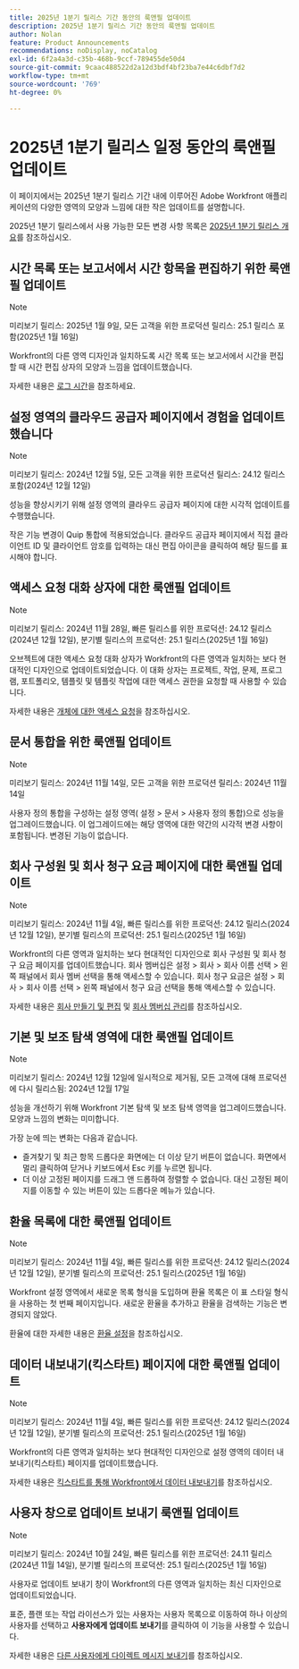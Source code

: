 ```yaml
---
title: 2025년 1분기 릴리스 기간 동안의 룩앤필 업데이트
description: 2025년 1분기 릴리스 기간 동안의 룩앤필 업데이트
author: Nolan
feature: Product Announcements
recommendations: noDisplay, noCatalog
exl-id: 6f2a4a3d-c35b-468b-9ccf-789455de50d4
source-git-commit: 9caac488522d2a12d3bdf4bf23ba7e44c6dbf7d2
workflow-type: tm+mt
source-wordcount: '769'
ht-degree: 0%

---
```


# 2025년 1분기 릴리스 일정 동안의 룩앤필 업데이트

이 페이지에서는 2025년 1분기 릴리스 기간 내에 이루어진 Adobe Workfront 애플리케이션의 다양한 영역의 모양과 느낌에 대한 작은 업데이트를 설명합니다.

2025년 1분기 릴리스에서 사용 가능한 모든 변경 사항 목록은 [2025년 1분기 릴리스 개요](/help/quicksilver/product-announcements/product-releases/25-q1-release-activity/25-q1-release-overview.md)를 참조하십시오.


## 시간 목록 또는 보고서에서 시간 항목을 편집하기 위한 룩앤필 업데이트

>[!NOTE]
>
>미리보기 릴리스: 2025년 1월 9일, 모든 고객을 위한 프로덕션 릴리스: 25.1 릴리스 포함(2025년 1월 16일)

Workfront의 다른 영역 디자인과 일치하도록 시간 목록 또는 보고서에서 시간을 편집할 때 시간 편집 상자의 모양과 느낌을 업데이트했습니다.

자세한 내용은 [로그 시간](/help/quicksilver/timesheets/create-and-manage-timesheets/log-time.md)을 참조하세요.


## 설정 영역의 클라우드 공급자 페이지에서 경험을 업데이트했습니다

>[!NOTE]
>
>미리보기 릴리스: 2024년 12월 5일, 모든 고객을 위한 프로덕션 릴리스: 24.12 릴리스 포함(2024년 12월 12일)

성능을 향상시키기 위해 설정 영역의 클라우드 공급자 페이지에 대한 시각적 업데이트를 수행했습니다.

작은 기능 변경이 Quip 통합에 적용되었습니다. 클라우드 공급자 페이지에서 직접 클라이언트 ID 및 클라이언트 암호를 입력하는 대신 편집 아이콘을 클릭하여 해당 필드를 표시해야 합니다.

## 액세스 요청 대화 상자에 대한 룩앤필 업데이트

>[!NOTE]
>
>미리보기 릴리스: 2024년 11월 28일, 빠른 릴리스를 위한 프로덕션: 24.12 릴리스(2024년 12월 12일), 분기별 릴리스의 프로덕션: 25.1 릴리스(2025년 1월 16일)

오브젝트에 대한 액세스 요청 대화 상자가 Workfront의 다른 영역과 일치하는 보다 현대적인 디자인으로 업데이트되었습니다. 이 대화 상자는 프로젝트, 작업, 문제, 프로그램, 포트폴리오, 템플릿 및 템플릿 작업에 대한 액세스 권한을 요청할 때 사용할 수 있습니다.

자세한 내용은 [개체에 대한 액세스 요청](/help/quicksilver/workfront-basics/grant-and-request-access-to-objects/request-access.md)을 참조하십시오.

## 문서 통합을 위한 룩앤필 업데이트

>[!NOTE]
>
>미리보기 릴리스: 2024년 11월 14일, 모든 고객을 위한 프로덕션 릴리스: 2024년 11월 14일

사용자 정의 통합을 구성하는 설정 영역( 설정 > 문서 > 사용자 정의 통합)으로 성능을 업그레이드했습니다. 이 업그레이드에는 해당 영역에 대한 약간의 시각적 변경 사항이 포함됩니다. 변경된 기능이 없습니다.

## 회사 구성원 및 회사 청구 요금 페이지에 대한 룩앤필 업데이트

>[!NOTE]
>
>미리보기 릴리스: 2024년 11월 4일, 빠른 릴리스를 위한 프로덕션: 24.12 릴리스(2024년 12월 12일), 분기별 릴리스의 프로덕션: 25.1 릴리스(2025년 1월 16일)

Workfront의 다른 영역과 일치하는 보다 현대적인 디자인으로 회사 구성원 및 회사 청구 요금 페이지를 업데이트했습니다. 회사 멤버십은 설정 > 회사 > 회사 이름 선택 > 왼쪽 패널에서 회사 멤버 선택을 통해 액세스할 수 있습니다. 회사 청구 요금은 설정 > 회사 > 회사 이름 선택 > 왼쪽 패널에서 청구 요금 선택을 통해 액세스할 수 있습니다.

자세한 내용은 [회사 만들기 및 편집](/help/quicksilver/administration-and-setup/set-up-workfront/organizational-setup/create-and-edit-companies.md) 및 [회사 멤버십 관리](/help/quicksilver/administration-and-setup/set-up-workfront/organizational-setup/manage-company-memberships.md)를 참조하십시오.

## 기본 및 보조 탐색 영역에 대한 룩앤필 업데이트

>[!NOTE]
>
>미리보기 릴리스: 2024년 12월 12일에 일시적으로 제거됨, 모든 고객에 대해 프로덕션에 다시 릴리스됨: 2024년 12월 17일

성능을 개선하기 위해 Workfront 기본 탐색 및 보조 탐색 영역을 업그레이드했습니다. 모양과 느낌의 변화는 미미합니다.

가장 눈에 띄는 변화는 다음과 같습니다.

* 즐겨찾기 및 최근 항목 드롭다운 화면에는 더 이상 닫기 버튼이 없습니다. 화면에서 멀리 클릭하여 닫거나 키보드에서 Esc 키를 누르면 됩니다.
* 더 이상 고정된 페이지를 드래그 앤 드롭하여 정렬할 수 없습니다. 대신 고정된 페이지를 이동할 수 있는 버튼이 있는 드롭다운 메뉴가 있습니다.

## 환율 목록에 대한 룩앤필 업데이트

>[!NOTE]
>
>미리보기 릴리스: 2024년 11월 4일, 빠른 릴리스를 위한 프로덕션: 24.12 릴리스(2024년 12월 12일), 분기별 릴리스의 프로덕션: 25.1 릴리스(2025년 1월 16일)

Workfront 설정 영역에서 새로운 목록 형식을 도입하며 환율 목록은 이 표 스타일 형식을 사용하는 첫 번째 페이지입니다. 새로운 환율을 추가하고 환율을 검색하는 기능은 변경되지 않았다.

환율에 대한 자세한 내용은 [환율 설정](/help/quicksilver/administration-and-setup/manage-workfront/exchange-rates/set-up-exchange-rates.md)을 참조하십시오.

## 데이터 내보내기(킥스타트) 페이지에 대한 룩앤필 업데이트

>[!NOTE]
>
>미리보기 릴리스: 2024년 11월 4일, 빠른 릴리스를 위한 프로덕션: 24.12 릴리스(2024년 12월 12일), 분기별 릴리스의 프로덕션: 25.1 릴리스(2025년 1월 16일)

Workfront의 다른 영역과 일치하는 보다 현대적인 디자인으로 설정 영역의 데이터 내보내기(킥스타트) 페이지를 업데이트했습니다.

자세한 내용은 [킥스타트를 통해 Workfront에서 데이터 내보내기](/help/quicksilver/administration-and-setup/manage-workfront/using-kick-starts/export-data-from-wf-via-kick-starts.md)를 참조하십시오.

## 사용자 창으로 업데이트 보내기 룩앤필 업데이트

>[!NOTE]
>
>미리보기 릴리스: 2024년 10월 24일, 빠른 릴리스를 위한 프로덕션: 24.11 릴리스(2024년 11월 14일), 분기별 릴리스의 프로덕션: 25.1 릴리스(2025년 1월 16일)

사용자로 업데이트 보내기 창이 Workfront의 다른 영역과 일치하는 최신 디자인으로 업데이트되었습니다.

표준, 플랜 또는 작업 라이선스가 있는 사용자는 사용자 목록으로 이동하여 하나 이상의 사용자를 선택하고 **사용자에게 업데이트 보내기**&#x200B;를 클릭하여 이 기능을 사용할 수 있습니다.

자세한 내용은 [다른 사용자에게 다이렉트 메시지 보내기](/help/quicksilver/people-teams-and-groups/work-directly-with-others/send-direct-messages-to-other-users.md)를 참조하십시오.
